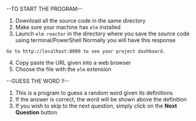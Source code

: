 --TO START THE PROGRAM--
1. Download all the source code in the same directory
2. Make sure your machine has ```elm``` installed
3. Launch ```elm reactor``` in the directory where you save the source code using terminal/PowerShell
Normally you will have this response 
```
Go to http://localhost:8000 to see your project dashboard.
```
4. Copy paste the URL given into a web browser
5. Choose the file with the ```elm``` extension


--GUESS THE WORD !!--
1. This is a program to guess a random word given its definitions
2. If the answer is correct, the word will be shown above the definition
3. If you wish to skip to the next question, simply click on the **Next Question** button
